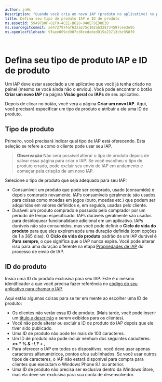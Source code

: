 ```yaml
---
author: jnHs
Description: "Quando você cria um novo IAP (produto no aplicativo) no painel do Centro de Desenvolvimento do Windows, precisa especificar um tipo de produto e atribuir uma ID de produto."
title: Defina seu tipo de produto IAP e ID de produto
ms.assetid: 59497B0F-82F0-4CEE-B628-040EF9ED8D3D
ms.sourcegitcommit: ae4727974af632a275c102a6328734597cee3e9b
ms.openlocfilehash: 9faee009cd907cd8ccdeded019e23713cbc058f0

---
```


# Defina seu tipo de produto IAP e ID de produto

Um IAP deve estar associado a um aplicativo que você já tenha criado no painel (mesmo se você ainda não o enviou). Você pode encontrar o botão **Criar um novo IAP** na página **Visão geral** ou **IAPs** de seu aplicativo.

Depois de clicar no botão, você verá a página **Criar um novo IAP**. Aqui, você precisará especificar um tipo de produto e atribuir a ele uma ID de produto.

## Tipo de produto

Primeiro, você precisará indicar qual tipo de IAP está oferecendo. Esta seleção se refere a como o cliente pode usar seu IAP.

> **Observação** Não será possível alterar o tipo de produto depois de salvar essa página para criar o IAP. Se você escolheu o tipo de produto errado, pode excluir seu envio de IAP em andamento e começar pela criação de um novo IAP.

Selecione o tipo de produto que seja adequado para seu IAP:

- Consumível: um produto que pode ser comprado, usado (consumido) e depois comprado novamente. IAPs consumíveis geralmente são usados para coisas como moedas em jogos (ouro, moedas etc.) que podem ser adquiridas em valores definidos e, em seguida, usadas pelo cliente.
- Durável: um produto comprado e possuído pelo comprador por um período de tempo especificado. IAPs duráveis geralmente são usados para desbloquear funcionalidade adicional em um aplicativo. IAPs duráveis não são consumidos, mas você pode definir o **Ciclo de vida do produto** para que eles expirem após uma duração definida (com opções de 1 a 365 dias). O **Ciclo de vida do produto** padrão de um IAP durável é **Para sempre**, o que significa que o IAP nunca expira. Você pode alterar isso para uma duração diferente na etapa [Propriedades de IAP](enter-iap-properties.md) do processo de envio de IAP.

## ID do produto

Insira uma ID do produto exclusiva para seu IAP. Este é o mesmo identificador a que você precisa fazer referência no [código do seu aplicativo para chamar o IAP](https://msdn.microsoft.com/library/windows/apps/mt219684).

Aqui estão algumas coisas para se ter em mente ao escolher uma ID de produto:

-   Os clientes não verão essa ID de produto. (Mais tarde, você pode inserir um [título e descrição](create-iap-descriptions.md) a serem exibidos para os clientes).
-   Você não pode alterar ou excluir a ID de produto do IAP depois que ele tiver sido publicado.
-   Uma ID de produto não pode ter mais de 100 caracteres.
-   Um ID de produto não pode incluir nenhum dos seguintes caracteres: **&lt;&gt; \* % & : \\ ? + ,**
-   Para oferecer o IAP em todos os dispositivos, você deve usar apenas caracteres alfanuméricos, pontos e/ou sublinhados. Se você usar outros tipos de caracteres, o IAP não estará disponível para compra para clientes que executam o Windows Phone 8.1 ou anterior.
-   Uma ID de produto não precisa ser exclusiva dentro da Windows Store, mas ela deve ser exclusiva para sua conta de desenvolvedor.
 







<!--HONumber=Jun16_HO5-->


